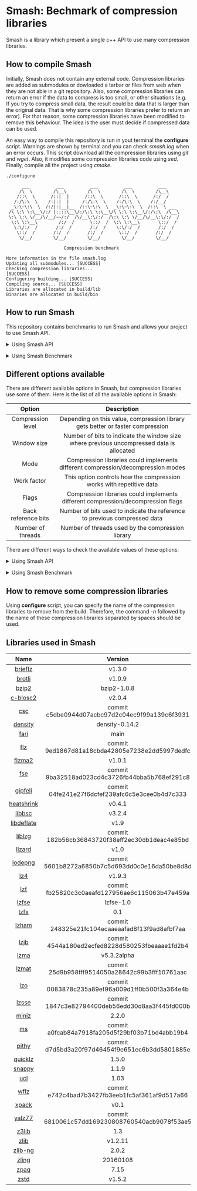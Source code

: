 # Smash: Bechmark of compression libraries

Smash is a library which present a single c++ API to use many compression libraries.

## How to compile Smash
Initially, Smash does not contain any external code. Compression libraries are added as submodules or dowloaded a tarbar or files from web when they are not able in a git repository. Also, some compression libraries can return an error if the data to compress is too small, or other situations (e.g. If you try to compress small data, the result could be data that is larger than the original data. That is why some compression libraries prefer to return an error). For that reason, some compression libraries have been modified to remove this behaviour. The idea is the user must decide if compressed data can be used.

An easy way to compile this repository is run in yout terminal the **configure** script. Warnings are shown by terminal and you can check *smash.log* when an error occurs. This script download all the compression libraries using *git* and *wget*. Also, it modifies some compression libraries code using *sed*. Finally, compile all the project using *cmake*.

```
./configure

      ___          ___          ___          ___          ___
     /\  \        /\__\        /\  \        /\  \        /\__\
    /::\  \      /::|  |      /::\  \      /::\  \      /:/  /
   /:/\:\  \    /:|:|  |     /:/\:\  \    /:/\:\  \    /:/__/
  _\:\~\:\  \  /:/|:|__|__  /::\~\:\  \  _\:\~\:\  \  /::\  \ ___
 /\ \:\ \:\__\/:/ |::::\__\/:/\:\ \:\__\/\ \:\ \:\__\/:/\:\  /\__\
 \:\ \:\ \/__/\/__/~~/:/  /\/__\:\/:/  /\:\ \:\ \/__/\/__\:\/:/  /
  \:\ \:\__\        /:/  /      \::/  /  \:\ \:\__\       \::/  /
   \:\/:/  /       /:/  /       /:/  /    \:\/:/  /       /:/  /
    \::/  /       /:/  /       /:/  /      \::/  /       /:/  /
     \/__/        \/__/        \/__/        \/__/        \/__/

                      Compression benchmark

More information in the file smash.log
Updating all submodules... [SUCCESS]
Checking compression libraries...
[SUCCESS]
Configuring building... [SUCCESS]
Compiling source... [SUCCESS]
Libraries are allocated in build/lib
Binaries are allocated in build/bin
```

## How to run Smash
This repository contains benchmarks to run Smash and allows your project to use Smash API.

<p>
<details><summary>Using Smash API</summary>
Smash API is very flexible. Different compression libraries with differents options can be chosen. Here is a code example.

``` c++
#include <smash.hpp>
#include <options.hpp>

Options options;
// Set compression library options
options.SetCompressionLevel(1);
// options.SetWindowSize(const uint32_t &window_size);
// options.SetMode(const uint8_t &mode);
// options.SetWorkFactor(const uint8_t &work_factor);
// options.SetFlags(const uint8_t &flags);
// options.SetNumberThreads(const uint8_t &number_threads);
// options.SetBackReferenceBits(const uint8_t &back_reference_bits);

uint64_t uncompress_size = 100, compressed_size = 0, decompressed_size = 0;

// Initialize uncompressed data with any information
char uncompressed_data[uncompressed_size];

// Set the compression library to use
Smash lib("zstd");

// Set options to compress
lib.SetOptionsCompressor(&options);
// Get stimated compressed data size
lib.GetCompressedDataSize(uncompressed_data, uncompressed_size, &compressed_size);
// Initialize compressed data
char compressed_data[compressed_size];
// Compress uncompressed data and the real compressed data size is taken
lib.Compress(uncompressed_data, uncompressed_size, compressed_data, &compressed_size);

// Set options to decompress
lib.SetOptionsDecompressor(&options);
// Get stimated decompressed data size
lib.GetDecompressedDataSize(compressed_data, compressed_size, &decompressed_size);
// Initialize decompressed data
char decompressed_data[decompressed_size];
// Decompress compressed data and the real decompressed data size is taken
lib.Decompress(compressed_data, compressed_size, decompressed_data, &decompressed_size);
```
</details>
</p>

<p>
<details><summary>Using Smash Benchmark</summary>
Smash benchmark is the best option if you want to discover the compression library that works best with your data. This is the list of allowed arguments:

``` bash
bin/smash_benchmark -h
To run the smash benchmark:
 bin/smash_benchmark -c <library_name> -i <name_file>

Available arguments where minimum values are used by default.
The minimum values depend on compression libraries:

 -h, --help                                  Show this message

 -h, --help <library>                        Show information about a specific library

 -a, --available_libraries                   Show a list of the available libraries

 -c, --compression_library <library_name>    Library name to use in compression/decompression

 -i, --input_file <file_name>                File name to compress

 -o, --output_file <file_name>               File name where the compress data is stored

 -e, --best_effort                           Run all possible configurations of the selected library

 -n, --repetition_number <number>            Compression and decompression are done <number> times (1 by default)

 -b, --best <option> <number>                Get the <number> configurations of the selected library
                                             with the best <option>. Available options:
                                             0: Compression ratio
                                             1: Compression time
                                             2: Decompression time
                                             3: Total time

 -l, --level <number>                        Compression level to use
                                             Values depend of different libraries

 -s, --window_size <number>                  Set window size
                                             Values depend of different libraries

 -m, --mode <number>                         Specifies the mode used
                                             Values depend of different libraries

 -w, --work_factor <number>                  Controls how the compression works with repetitive data
                                             Values depend of different libraries

 -f, --flags <number>                        Flags to use
                                             Values depend of different libraries

 -r, --back_reference_bits <number>          Number of bits used for back-reference
                                             Values depend of different libraries

 -t, --threads <number>                      Threads used in algorithms
                                             Values depend of different libraries
```
<p>
<details><summary>Running example</summary>

``` bash
bin/smash_benchmark -c all -i Makefile
| Library    | Level | Window | Mode           | WF  | Flags         | Threads | BR  | Original data | Packed data   | Ratio  | Compress    | Decompress  | Total       |
-------------------------------------------------------------------------------------------------------------------------------------------------------------------------
| zstd       | 1     | ------ | -------------- | --- | ------------- | ------- | --- | 121832 Bytes  | 10326 Bytes   | 11.80  | 579.92 MB/s | 123.24 MB/s | 414.57 MB/s |
| zpaq       | 0     | ------ | -------------- | --- | ------------- | ------- | --- | 121832 Bytes  | 12214 Bytes   | 9.97   | 54.72 MB/s  | 14.72 MB/s  | 39.86 MB/s  |
| zling      | 0     | ------ | -------------- | --- | ------------- | ------- | --- | 121832 Bytes  | 8565 Bytes    | 14.22  | 23.70 MB/s  | 11.55 MB/s  | 20.71 MB/s  |
| zlib-ng    | 0     | ------ | -------------- | --- | ------------- | ------- | --- | 121832 Bytes  | 121848 Bytes  | 1.00   | 2826.07 MB/s| 7304.16 MB/s| 2037.60 MB/s|
| zlib       | 0     | ------ | -------------- | --- | ------------- | ------- | --- | 121832 Bytes  | 121848 Bytes  | 1.00   | 1909.68 MB/s| 2146.50 MB/s| 1010.53 MB/s|
| z3lib      | ----- | ------ | -------------- | --- | None          | ------- | --- | 121832 Bytes  | 10273 Bytes   | 11.86  | 18.59 MB/s  | 49.92 MB/s  | 18.03 MB/s  |
| yalz77     | 1     | 10     | -------------- | --- | ------------- | ------- | --- | 121832 Bytes  | 15144 Bytes   | 8.04   | 298.31 MB/s | 174.43 MB/s | 246.02 MB/s |
| xpack      | 1     | ------ | -------------- | --- | ------------- | ------- | --- | 121832 Bytes  | 11725 Bytes   | 10.39  | 223.85 MB/s | 106.56 MB/s | 186.21 MB/s |
| wflz       | 0     | ------ | -------------- | --- | ------------- | ------- | --- | 121832 Bytes  | 16436 Bytes   | 7.41   | 0.56 MB/s   | 154.80 MB/s | 0.56 MB/s   |
| ucl        | 1     | ------ | NRV2B          | --- | ------------- | ------- | --- | 121832 Bytes  | 13015 Bytes   | 9.36   | 71.79 MB/s  | 56.59 MB/s  | 63.22 MB/s  |
| snappy     | ----- | ------ | -------------- | --- | ------------- | ------- | --- | 121832 Bytes  | 16994 Bytes   | 7.17   | 1182.93 MB/s| 407.33 MB/s | 841.89 MB/s |
| quicklz    | ----- | ------ | -------------- | --- | ------------- | ------- | --- | 121832 Bytes  | 15344 Bytes   | 7.94   | 747.86 MB/s | 167.36 MB/s | 478.54 MB/s |
| pithy      | 0     | ------ | -------------- | --- | ------------- | ------- | --- | 121832 Bytes  | 15302 Bytes   | 7.96   | 1267.01 MB/s| 359.63 MB/s | 878.35 MB/s |
| ms         | ----- | ------ | Lznt1          | --- | ------------- | ------- | --- | 121832 Bytes  | 22730 Bytes   | 5.36   | 58.34 MB/s  | 226.94 MB/s | 55.67 MB/s  |
| miniz      | 1     | 10     | None           | --- | ------------- | ------- | --- | 121832 Bytes  | 12949 Bytes   | 9.41   | 392.96 MB/s | 51.16 MB/s  | 216.35 MB/s |
| lzsse      | 1     | ------ | LZSSE2         | --- | ------------- | ------- | --- | 121832 Bytes  | 15083 Bytes   | 8.08   | 6.62 MB/s   | 571.56 MB/s | 6.61 MB/s   |
| lzo        | 0     | ------ | LZO1           | --- | ------------- | ------- | --- | 121832 Bytes  | 16067 Bytes   | 7.58   | 269.49 MB/s | 41.97 MB/s  | 145.93 MB/s |
| lzmat      | ----- | ------ | -------------- | --- | ------------- | ------- | --- | 121832 Bytes  | 12043 Bytes   | 10.12  | 31.94 MB/s  | 19.45 MB/s  | 27.48 MB/s  |
| lzma       | ----- | ------ | Default        | --- | ------------- | 1       | --- | 121832 Bytes  | 9456 Bytes    | 12.88  | 2.78 MB/s   | 4.86 MB/s   | 2.66 MB/s   |
| lzjb       | ----- | ------ | -------------- | --- | ------------- | ------- | --- | 121832 Bytes  | 20184 Bytes   | 6.04   | 294.29 MB/s | 62.31 MB/s  | 165.11 MB/s |
| lzham      | 0     | 15     | -------------- | --- | None          | ------- | --- | 121832 Bytes  | 11668 Bytes   | 10.44  | 2.50 MB/s   | 14.74 MB/s  | 2.46 MB/s   |
| lzfx       | ----- | ------ | -------------- | --- | ------------- | ------- | --- | 121832 Bytes  | 16030 Bytes   | 7.60   | 418.02 MB/s | 115.61 MB/s | 283.26 MB/s |
| lzfse      | ----- | ------ | -------------- | --- | ------------- | ------- | --- | 121832 Bytes  | 10318 Bytes   | 11.81  | 76.88 MB/s  | 111.67 MB/s | 72.64 MB/s  |
| lzf        | 0     | ------ | -------------- | --- | ------------- | ------- | --- | 121832 Bytes  | 17887 Bytes   | 6.81   | 466.77 MB/s | 202.74 MB/s | 348.85 MB/s |
| lz4        | 0     | ------ | Fast           | --- | ------------- | ------- | --- | 121832 Bytes  | 17543 Bytes   | 6.94   | 1078.04 MB/s| 599.92 MB/s | 856.43 MB/s |
| lodepng    | 1     | 10     | -------------- | 1   | Fast          | ------- | 1   | 121832 Bytes  | 17608 Bytes   | 6.92   | 82.16 MB/s  | 66.01 MB/s  | 69.64 MB/s  |
| lizard     | 0     | ------ | FastLZ4        | --- | ------------- | ------- | --- | 121832 Bytes  | 17726 Bytes   | 6.87   | 816.38 MB/s | 486.78 MB/s | 656.25 MB/s |
| liblzg     | 1     | ------ | -------------- | --- | ------------- | ------- | --- | 121832 Bytes  | 17106 Bytes   | 7.12   | 1.58 MB/s   | 132.05 MB/s | 1.58 MB/s   |
| libdeflate | 0     | ------ | Deflate        | --- | ------------- | ------- | --- | 121832 Bytes  | 121842 Bytes  | 1.00   | 5622.67 MB/s| 10148.43 MB/s| 3617.98 MB/s|
| libbsc     | 1     | 10     | Bwt            | --- | None          | ------- | 4   | 121832 Bytes  | 121860 Bytes  | 1.00   | 20.16 MB/s  | 1568.04 MB/s| 19.91 MB/s  |
| heatshrink | ----- | 4      | -------------- | --- | ------------- | ------- | 3   | 121832 Bytes  | 109738 Bytes  | 1.11   | 18.54 MB/s  | 31.86 MB/s  | 12.16 MB/s  |
| gipfeli    | ----- | ------ | -------------- | --- | ------------- | ------- | --- | 121832 Bytes  | 15832 Bytes   | 7.70   | 534.60 MB/s | 96.59 MB/s  | 310.95 MB/s |
| fse        | ----- | ------ | FSE            | --- | ------------- | ------- | --- | 121832 Bytes  | 77556 Bytes   | 1.57   | 224.41 MB/s | 209.55 MB/s | 133.44 MB/s |
| flzma2     | 1     | ------ | -------------- | --- | ------------- | 1       | --- | 121832 Bytes  | 9817 Bytes    | 12.41  | 20.13 MB/s  | 14.07 MB/s  | 18.05 MB/s  |
| flz        | 1     | ------ | -------------- | --- | ------------- | ------- | --- | 121832 Bytes  | 18007 Bytes   | 6.77   | 416.19 MB/s | 78.08 MB/s  | 232.79 MB/s |
| fari       | ----- | ------ | -------------- | --- | ------------- | ------- | --- | 121832 Bytes  | 23163 Bytes   | 5.26   | 23.34 MB/s  | 3.42 MB/s   | 10.16 MB/s  |
| density    | ----- | ------ | Chameleon      | --- | ------------- | ------- | --- | 121832 Bytes  | 71258 Bytes   | 1.71   | 498.68 MB/s | 541.81 MB/s | 324.17 MB/s |
| csc        | 1     | 15     | -------------- | --- | None          | ------- | --- | 121832 Bytes  | 10367 Bytes   | 11.75  | 29.93 MB/s  | 8.44 MB/s   | 22.99 MB/s  |
| c-blosc2   | 0     | ------ | -------------- | --- | None          | 1       | --- | 121832 Bytes  | 121864 Bytes  | 1.00   | 5242.57 MB/s| 7862.70 MB/s| 3145.03 MB/s|
| bzip2      | 1     | ------ | Faster         | 0   | ------------- | ------- | --- | 121832 Bytes  | 8365 Bytes    | 14.56  | 4.81 MB/s   | 2.50 MB/s   | 4.25 MB/s   |
| brotli     | 0     | 10     | Generic        | --- | ------------- | ------- | --- | 121832 Bytes  | 40594 Bytes   | 3.00   | 21.71 MB/s  | 14.13 MB/s  | 14.36 MB/s  |
| brieflz    | 1     | ------ | -------------- | --- | ------------- | ------- | --- | 121832 Bytes  | 13180 Bytes   | 9.24   | 89.72 MB/s  | 14.84 MB/s  | 54.24 MB/s  |
```
</details>
</p>

</details>
</p>

## Different options available
There are different available options in Smash, but compression libraries use some of them. Here is the list of all the available options in Smash:

| Option              | Description    |
| :---:               | :---:          |
| Compression level   | Depending on this value, compression library gets better or faster compression                 |
| Window size         | Number of bits to indicate the window size where previous uncompressed data is allocated       |
| Mode                | Compression libraries could implements different compression/decompression modes               |
| Work factor         | This option controls how the compression works with repetitive data                            |
| Flags               | Compression libraries could implements different compression/decompression flags               |
| Back reference bits | Number of bits used to indicate the reference to previous compressed data                      |
| Number of threads   | Number of threads used by the compression library                                              |

There are different ways to check the available values of these options:

<p>
<details><summary>Using Smash API</summary>
After set the compression library, these values can be obtained.

``` c++
#include <smash.hpp>

// Set the compression library to use
Smash lib("zstd");
// Get compression level values
uint8_t minimum_level = 0, maximum_level = 0;
lib.GetCompressionLevelInformation(nullptr, &minimum_level, &maximum_level);

// Get window size values
uint32_t minimum_size = 0,maximum_size = 0;
lib.GetWindowSizeInformation(nullptr, &minimum_size, &maximum_size);

// Get the available modes depending the compression level used
uint8_t minimum_mode = 0, maximum_mode = 0;
lib.GetModeInformation(nullptr, &minimum_mode, &maximum_mode, minimum_level);

// Get work factor values
uint8_t minimum_factor = 0, maximum_factor = 0;
lib.GetWorkFactorInformation(nullptr, &minimum_factor, &maximum_factor);

// Get the available flags
uint8_t minimum_flags = 0, maximum_flags = 0;
lib.GetFlagsInformation(nullptr, &minimum_flags, &maximum_flags);

// Get the available number of threads
uint8_t minimum_threads = 0, maximum_threads = 0;
lib.GetNumberThreadsInformation(nullptr, &minimum_threads, &maximum_threads);

// Get back reference bit values
uint8_t minimum_bits = 0, maximum_bits = 0;
lib.GetBackReferenceBitsInformation(nullptr,&minimum_bits, &maximum_bits);
```
</details>
</p>

<p>
<details><summary>Using Smash Benchmark</summary>
There is an argument that shows information about a specific library.

``` bash
bin/smash_benchmark -h c-blosc2
c-blosc2       - High performance compressor optimized for binary data
To run the smash benchmark:

 -i, --input_file <file_name>                File name to compress

 -o, --output_file <file_name>               File name where the compress data is stored

 -n, --repetition_number <number>            Compression and decompression are done <number> times (1 by default)

 -l, --level <number>                        Compression level to use
                                             Available values [0-9]
                                             [compression]

 -f, --flags <number>                        Flags to use
                                             Available values [0-2]
                                             0: None
                                             1: Byte
                                             2: Bit
                                             [compression]

 -t, --threads <number>                      Threads used in algorithms
                                             Available values [1-8]
                                             [compression/decompression]
```
</details>
</p>

## How to remove some compression libraries

Using **configure** script, you can specify the name of the compression libraries to remove from the build. Therefore, the command *-n* followed by the name of these compression libraries separated by spaces should be used.

## Libraries used in Smash

| Name              | Version    |
| :---:             | :---:      |
| [brieflz](https://github.com/jibsen/brieflz) | v1.3.0 |
| [brotli](https://github.com/google/brotli) | v1.0.9 |
| [bzip2](https://gitlab.com/bzip2/bzip2) | bzip2-1.0.8 |
| [c-blosc2](https://github.com/Blosc/c-blosc2) | v2.0.4 |
| [csc](https://github.com/fusiyuan2010/CSC) | commit c5dbe0944d07acbc97d2c04ec9f99a139c6f3931 |
| [density](https://github.com/k0dai/density) | density-0.14.2 |
| [fari](https://github.com/davidcatt/FastARI) | main |
| [flz](https://github.com/svn2github/fastlz) | commit 9ed1867d81a18cbda42805e7238e2dd5997dedfc |
| [flzma2](https://github.com/conor42/fast-lzma2) | v1.0.1 |
| [fse](https://github.com/Cyan4973/FiniteStateEntropy) | commit 9ba32518ad023cd4c3726fb44bba5b768ef291c8 |
| [gipfeli](https://github.com/google/gipfeli) | commit 04fe241e27f6dcfef239afc6c5e3cee0b4d7c333 |
| [heatshrink](https://github.com/atomicobject/heatshrink) | v0.4.1 |
| [libbsc](https://github.com/IlyaGrebnov/libbsc) | v3.2.4 |
| [libdeflate](https://github.com/ebiggers/libdeflate) | v1.9 |
| [liblzg](https://github.com/mbitsnbites/liblzg) | commit 182b56cb36843720f38eff2ec30db1deac4e85bd |
| [lizard](https://github.com/inikep/lizard) | v1.0 |
| [lodepng](https://github.com/lvandeve/lodepng) | commit 5601b8272a6850b7c5d693dd0c0e16da50be8d8d |
| [lz4](https://github.com/lz4/lz4) | v1.9.3 |
| [lzf](https://github.com/nemequ/liblzf) | commit fb25820c3c0aeafd127956ae6c115063b47e459a |
| [lzfse](https://github.com/lzfse/lzfse) | lzfse-1.0 |
| [lzfx](https://code.google.com/archive/p/lzfx/) | 0.1 |
| [lzham](https://github.com/richgel999/lzham_codec_devel) | commit 248325e21fc104ecaaeaafad8f13f9ad8afbf7aa |
| [lzjb](https://github.com/nemequ/lzjb) | commit 4544a180ed2ecfed8228d580253fbeaaae1fd2b4 |
| [lzma](https://tukaani.org/xz/) | v5.3.2alpha |
| [lzmat](https://github.com/nemequ/lzmat) | commit 25d9b958fff9514050a28642c99b3fff10761aac |
| [lzo](https://github.com/nemequ/lzo) | commit 0083878c235a89ef96a009d1ff0b500f3a364e4b |
| [lzsse](https://github.com/ConorStokes/LZSSE) | commit 1847c3e82794400deb56edd30d8aa3f445fd000b |
| [miniz](https://github.com/richgel999/miniz) | 2.2.0 |
| [ms](https://github.com/coderforlife/ms-compress) | commit a0fcab84a7918fa205d5f29bf03b71bd4abb19b4 |
| [pithy](https://github.com/johnezang/pithy) | commit d7d5bd3a20f97d46454f9e651ec6b3dd5801885e |
| [quicklz](https://quicklz.com/) | 1.5.0 |
| [snappy](https://github.com/google/snappy) | 1.1.9 |
| [ucl](http://www.oberhumer.com/opensource/ucl/) | 1.03 |
| [wflz](https://github.com/ShaneYCG/wflz) | commit e742c4bad7b3427fb3eeb1fc5af361af9d517a66 |
| [xpack](https://github.com/ebiggers/xpack) | v0.1 |
| [yalz77](https://bitbucket.org/tkatchev/yalz77) | commit 6810061c57dd169230808760540acb9078f53ae5 |
| [z3lib](https://scara.com/~schirmer/o/z3lib/) | 1.3 |
| [zlib](https://github.com/madler/zlib) | v1.2.11 |
| [zlib-ng](https://github.com/Dead2/zlib-ng) | 2.0.2 |
| [zling](https://github.com/richox/libzling) | 20160108 |
| [zpaq](https://github.com/zpaq/zpaq) | 7.15 |
| [zstd](https://github.com/facebook/zstd) | v1.5.2|